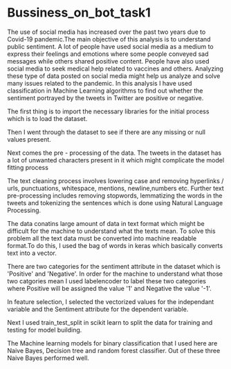 # Bussiness_on_bot_task1

The use of social media has increased over the past two years due to Covid-19 pandemic.The main objective of this analysis is to understand public sentiment. A lot of people have used social media as a medium to express their feelings and emotions where some people conveyed sad messages while others shared positive content. People have also used social media to seek medical help related to vaccines and others. Analyzing these type of data posted on social media might help us analyze and solve many issues related to the pandemic. In this analysis I have used classification in Machine Learning algorithms to find out whether the sentiment portrayed by the tweets in Twitter are positive or negative.

 The first thing is to import the necessary libraries for the initial process which is to load the dataset.

 Then I went through the dataset to see if there are any missing or null values present.

 Next comes the pre - processing of the data. The tweets in the dataset has a lot of unwanted characters present in it which might complicate the model fitting process

 The text cleaning process involves lowering case and removing hyperlinks / urls, punctuations, whitespace, mentions, newline,numbers etc. Further text pre-processing includes removing stopwords, lemmatizing the words in the tweets and tokenizing the sentences which is done using Natural Language Processing.

 The data conatins large amount of data in text format which might be difficult for the machine to understand what the texts mean. To solve this problem all the text data must be converted into machine readable format.To do this, I used the bag of words in keras which basically converts text into a vector.

 There are two categories for the sentiment attribute in the dataset which is 'Positive' and 'Negative'. In order for the machine to understand what those two catgories mean I used labelencoder to label these two categories where Positive will be assigned the value '1' and Negative the value '-1'.

 In feature selection, I selected the vectorized values for the independant variable and the Sentiment attribute for the dependent variable.

 Next I used train_test_split in scikit learn to split the data for training and testing for model building.

 The Machine learning models for binary classification that I used here are Naive Bayes, Decision tree and random forest classifier. Out of these three Naive Bayes performed well.

